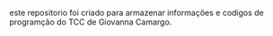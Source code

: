 este repositorio foi criado para armazenar informações e codigos de programção do TCC de Giovanna Camargo.